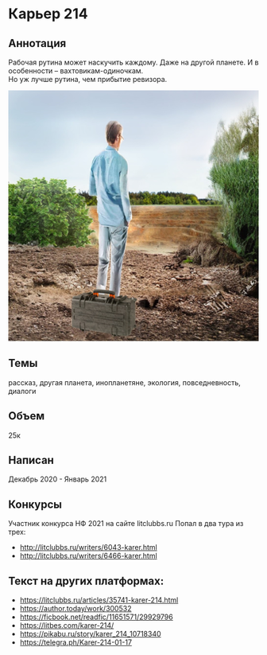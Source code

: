 # Карьер 214

## Аннотация
Рабочая рутина может наскучить каждому. Даже на другой планете. И в особенности – вахтовикам-одиночкам.  
Но уж лучше рутина, чем прибытие ревизора.  

![Обложка](Карьер.jpg)

## Темы
рассказ, другая планета, инопланетяне, экология, повседневность, диалоги

## Объем
25к

## Написан
Декабрь 2020 - Январь 2021

## Конкурсы
Участник конкурса НФ 2021 на сайте litclubbs.ru
Попал в два тура из трех:
- http://litclubbs.ru/writers/6043-karer.html
- http://litclubbs.ru/writers/6466-karer.html

## Текст на других платформах:
- https://litclubbs.ru/articles/35741-karer-214.html
- https://author.today/work/300532
- https://ficbook.net/readfic/11651571/29929796
- https://litbes.com/karer-214/
- https://pikabu.ru/story/karer_214_10718340
- https://telegra.ph/Karer-214-01-17